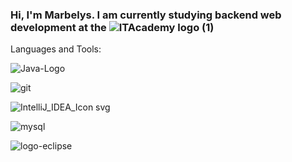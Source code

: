 ### Hi, I'm Marbelys. I am currently studying backend web development at the  ![ITAcademy logo (1)](https://github.com/MarbelysGomez/MarbelysGomez/assets/137915980/435bb77e-ffd3-4f90-a0a6-1c0000622c0d)


Languages and Tools:  

![Java-Logo](https://github.com/MarbelysGomez/MarbelysGomez/assets/137915980/6be23417-dc0b-4ae6-8900-deaeb6d153fd)

![git](https://github.com/MarbelysGomez/MarbelysGomez/assets/137915980/3dd4b4f4-9b5c-4d5b-99bd-ce9e916aa349)

![IntelliJ_IDEA_Icon svg](https://github.com/MarbelysGomez/MarbelysGomez/assets/137915980/da168403-5ad7-4c00-814d-7f7a32fffe5a)

![mysql](https://github.com/MarbelysGomez/MarbelysGomez/assets/137915980/8ccb5bbd-1ee8-47c6-890f-30d47ab06f36)

![logo-eclipse](https://github.com/MarbelysGomez/MarbelysGomez/assets/137915980/95abb4ee-0c25-4eba-bc28-b2cf20ed3fdc)











<!--
**MarbelysGomez/MarbelysGomez** is a ✨ _special_ ✨ repository because its `README.md` (this file) appears on your GitHub profile.

Here are some ideas to get you started:

- 🔭 I’m currently working on ...
- 🌱 I’m currently learning ...
- 👯 I’m looking to collaborate on ...
- 🤔 I’m looking for help with ...
- 💬 Ask me about ...
- 📫 How to reach me: ...
- 😄 Pronouns: ...
- ⚡ Fun fact: ...
-->
